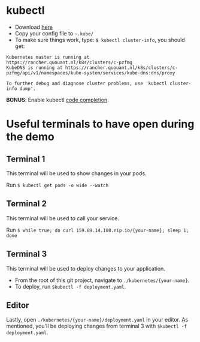 # kubectl
* Download [here](https://kubernetes.io/docs/tasks/tools/install-kubectl/#install-kubectl)
* Copy your config file to `~.kube/`
* To make sure things work, type: `$ kubectl cluster-info`, you should get:
```
Kubernetes master is running at https://rancher.quouant.nl/k8s/clusters/c-pzfmg
KubeDNS is running at https://rancher.quouant.nl/k8s/clusters/c-pzfmg/api/v1/namespaces/kube-system/services/kube-dns:dns/proxy

To further debug and diagnose cluster problems, use 'kubectl cluster-info dump'.
```
**BONUS**: Enable kubectl [code completion](https://kubernetes.io/docs/tasks/tools/install-kubectl/#enabling-shell-autocompletion).

# Useful terminals to have open during the demo
## Terminal 1
This terminal will be used to show changes in your pods.

Run `$ kubectl get pods -o wide --watch`

## Terminal 2
This terminal will be used to call your service.

Run `$ while true; do curl 159.89.14.108.nip.io/{your-name}; sleep 1; done`

## Terminal 3
This terminal will be used to deploy changes to your application.
* From the root of this git project, navigate to `./kubernetes/{your-name}`.
* To deploy, run `$kubectl -f deployment.yaml`.

## Editor
Lastly, open `./kubernetes/{your-name}/deployment.yaml` in your editor. As mentioned, you'll be deploying changes from terminal 3 with `$kubectl -f deployment.yaml`.
